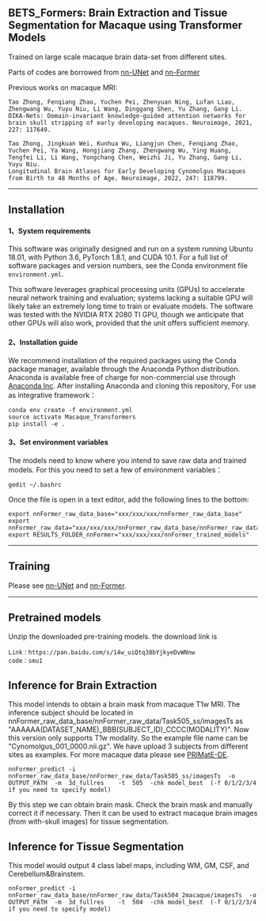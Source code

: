 ## BETS_Formers: Brain Extraction and Tissue Segmentation for Macaque using Transformer Models
Trained on large scale macaque brain data-set from different sites.

Parts of codes are borrowed from [nn-UNet](https://github.com/MIC-DKFZ/nnUNet) and [nn-Former](https://github.com/282857341/nnFormer)

Previous works on macaque MRI:
```
Tao Zhong, Fenqiang Zhao, Yuchen Pei, Zhenyuan Ning, Lufan Liao, Zhengwang Wu, Yuyu Niu, Li Wang, Dinggang Shen, Yu Zhang, Gang Li. 
DIKA-Nets: Domain-invariant knowledge-guided attention networks for brain skull stripping of early developing macaques. Neuroimage, 2021, 227: 117649. 

Tao Zhong, Jingkuan Wei, Kunhua Wu, Liangjun Chen, Fenqiang Zhao, Yuchen Pei, Ya Wang, Hongjiang Zhang, Zhengwang Wu, Ying Huang, Tengfei Li, Li Wang, Yongchang Chen, Weizhi Ji, Yu Zhang, Gang Li, Yuyu Niu. 
Longitudinal Brain Atlases for Early Developing Cynomolgus Macaques from Birth to 48 Months of Age. Neuroimage, 2022, 247: 118799.
```
---
## Installation
#### 1、System requirements
This software was originally designed and run on a system running Ubuntu 18.01, with Python 3.6, PyTorch 1.8.1, and CUDA 10.1. For a full list of software packages and version numbers, see the Conda environment file `environment.yml`. 

This software leverages graphical processing units (GPUs) to accelerate neural network training and evaluation; systems lacking a suitable GPU will likely take an extremely long time to train or evaluate models. The software was tested with the NVIDIA RTX 2080 TI GPU, though we anticipate that other GPUs will also work, provided that the unit offers sufficient memory. 

#### 2、Installation guide

We recommend installation of the required packages using the Conda package manager, available through the Anaconda Python distribution. Anaconda is available free of charge for non-commercial use through [Anaconda Inc](https://www.anaconda.com/products/individual). After installing Anaconda and cloning this repository, For use as integrative framework：
```
conda env create -f environment.yml
source activate Macaque_Transformers
pip install -e .
```

#### 3、Set environment variables

The models need to know where you intend to save raw data and trained models. For this you need to set a few of environment variables：
```
gedit ~/.bashrc
```
Once the file is open in a text editor, add the following lines to the bottom:
```
export nnFormer_raw_data_base="xxx/xxx/xxx/nnFormer_raw_data_base"
export nnFormer_raw_data="xxx/xxx/xxx/nnFormer_raw_data_base/nnFormer_raw_data"
export RESULTS_FOLDER_nnFormer="xxx/xxx/xxx/nnFormer_trained_models"
```

---

## Training
Please see [nn-UNet](https://github.com/MIC-DKFZ/nnUNet) and [nn-Former](https://github.com/282857341/nnFormer).


---
## Pretrained models
Unzip the downloaded pre-training models.
the download link is 
```
Link：https://pan.baidu.com/s/14w_uiQtq38bYjkyeDvWNnw 
code：smu1
```


## Inference for Brain Extraction
This model intends to obtain a brain mask from macaque T1w MRI.
The inference subject should be located in nnFormer_raw_data_base/nnFormer_raw_data/Task505_ss/imagesTs as "AAAAAA(DATASET_NAME)_BBB(SUBJECT_ID)_CCCC(MODALITY)".
Now this version only supports T1w modality. So the example file name can be "Cynomolgus_001_0000.nii.gz". We have upload 3 subjects from different sites as examples. For more macaque data please see [PRIMatE-DE](http://fcon_1000.projects.nitrc.org/indi/PRIMEdownloads.html).

```
nnFormer_predict -i nnFormer_raw_data_base/nnFormer_raw_data/Task505_ss/imagesTs  -o  OUTPUT_PATH  -m  3d_fullres    -t  505  -chk model_best  (-f 0/1/2/3/4 if you need to specify model)
```
By this step we can obtain brain mask. Check the brain mask and manually correct it if necessary. Then it can be used to extract macaque brain images (from with-skull images) for tissue segmentation.
## Inference for Tissue Segmentation
This model would output 4 class label maps, including WM, GM, CSF, and Cerebellum&Brainstem.
```
nnFormer_predict -i nnFormer_raw_data_base/nnFormer_raw_data/Task504_2macaque/imagesTs  -o  OUTPUT_PATH  -m  3d_fullres    -t  504  -chk model_best  (-f 0/1/2/3/4 if you need to specify model)
```


